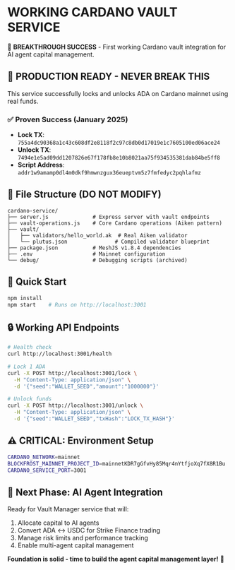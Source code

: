 # WORKING CARDANO VAULT SERVICE

🎉 **BREAKTHROUGH SUCCESS** - First working Cardano vault integration for AI agent capital management.

## 🚀 PRODUCTION READY - NEVER BREAK THIS

This service successfully locks and unlocks ADA on Cardano mainnet using real funds.

### ✅ Proven Success (January 2025)
- **Lock TX**: `755a4dc90368a1c43c608df2e8118f2c97c8db0d17019e1c7605100ed06ace24`
- **Unlock TX**: `7494e1e5ad09dd1207826e67f178fb8e10b8021aa75f934535381dab84be5ff8`
- **Script Address**: `addr1w9amamp0dl4m0dkf9hmwnzgux36eueptvm5z7fmfedyc2pqhlafmz`

## 📁 File Structure (DO NOT MODIFY)
```
cardano-service/
├── server.js              # Express server with vault endpoints
├── vault-operations.js    # Core Cardano operations (Aiken pattern)
├── vault/
│   ├── validators/hello_world.ak  # Real Aiken validator
│   └── plutus.json               # Compiled validator blueprint  
├── package.json           # MeshJS v1.8.4 dependencies
├── .env                   # Mainnet configuration
└── debug/                 # Debugging scripts (archived)
```

## 🚀 Quick Start
```bash
npm install
npm start    # Runs on http://localhost:3001
```

## 🔒 Working API Endpoints
```bash
# Health check
curl http://localhost:3001/health

# Lock 1 ADA
curl -X POST http://localhost:3001/lock \
  -H "Content-Type: application/json" \
  -d '{"seed":"WALLET_SEED","amount":"1000000"}'

# Unlock funds  
curl -X POST http://localhost:3001/unlock \
  -H "Content-Type: application/json" \
  -d '{"seed":"WALLET_SEED","txHash":"LOCK_TX_HASH"}'
```

## ⚠️ CRITICAL: Environment Setup
```bash
CARDANO_NETWORK=mainnet
BLOCKFROST_MAINNET_PROJECT_ID=mainnetKDR7gGfvHy85Mqr4nYtfjoXq7fX8R1Bu
CARDANO_SERVICE_PORT=3001
```

## 🎯 Next Phase: AI Agent Integration
Ready for Vault Manager service that will:
1. Allocate capital to AI agents 
2. Convert ADA ↔ USDC for Strike Finance trading
3. Manage risk limits and performance tracking
4. Enable multi-agent capital management

**Foundation is solid - time to build the agent capital management layer!** 🚀